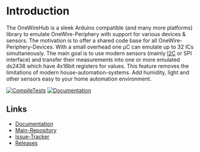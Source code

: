 # Introduction

The OneWireHub is a sleek Arduino compatible (and many more platforms) library to emulate OneWire-Periphery with support for various devices & sensors. The motivation is to offer a shared code base for all OneWire-Periphery-Devices. With a small overhead one µC can emulate up to 32 ICs simultaneously.
The main goal is to use modern sensors (mainly [I2C](https://github.com/orgua/iLib) or SPI interface) and transfer their measurements into one or more emulated ds2438 which have 4x16bit registers for values. This feature removes the limitations of modern house-automation-systems. Add humidity, light and other sensors easy to your home automation environment.

[![CompileTests](https://github.com/orgua/OneWireHub/actions/workflows/compile.yml/badge.svg)](https://github.com/orgua/OneWireHub/actions/workflows/compile.yml)
[![Documentation](https://github.com/orgua/OneWireHub/actions/workflows/sphinx_to_pages.yml/badge.svg)](https://orgua.github.io/OneWireHub/)

## Links

- [Documentation](https://orgua.github.io/OneWireHub/)
- [Main-Repository](https://github.com/orgua/OneWireHub)
- [Issue-Tracker](https://github.com/orgua/OneWireHub/issues)
- [Releases](https://github.com/orgua/OneWireHub/releases)